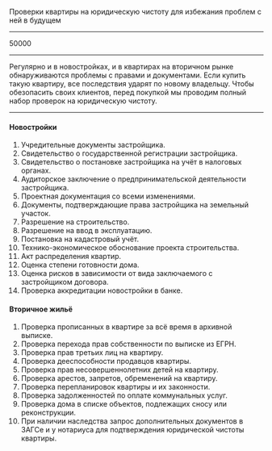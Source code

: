 Проверки квартиры на юридическую чистоту для избежания проблем с ней в будущем

----

50000

----

Регулярно и в новостройках, и в квартирах на вторичном рынке обнаруживаются проблемы с правами и документами. Если купить такую квартиру, все последствия ударят по новому владельцу. Чтобы обезопасить своих клиентов, перед покупкой мы проводим полный набор проверок на юридическую чистоту.

----

#### Новостройки

1. Учредительные документы застройщика.
2. Свидетельство о государственной регистрации застройщика.
3. Свидетельство о постановке застройщика на учёт в налоговых органах.
4. Аудиторское заключение о предпринимательской деятельности застройщика.
5. Проектная документация со всеми изменениями.
6. Документы, подтверждающие права застройщика на земельный участок.
7. Разрешение на строительство.
8. Разрешение на ввод в эксплуатацию.
9. Постановка на кадастровый учёт.
10. Технико-экономическое обоснование проекта строительства.
11. Акт распределения квартир.
12. Оценка степени готовности дома.
13. Оценка рисков в зависимости от вида заключаемого с застройщиком договора.
14. Проверка аккредитации новостройки в банке.

#### Вторичное жильё

1. Проверка прописанных в квартире за всё время в архивной выписке.
2. Проверка перехода прав собственности по выписке из ЕГРН.
3. Проверка прав третьих лиц на квартиру.
4. Проверка дееспособности продавцов квартиры.
5. Проверка прав несовершеннолетних детей на квартиру.
6. Проверка арестов, запретов, обременений на квартиру.
7. Проверка перепланировок квартиры и их законности.
8. Проверка задолженностей по оплате коммунальных услуг.
9. Проверка дома в списке объектов, подлежащих сносу или реконструкции.
10. При наличии наследства запрос дополнительных документов в ЗАГСе и у нотариуса для подтверждения юридической чистоты квартиры.